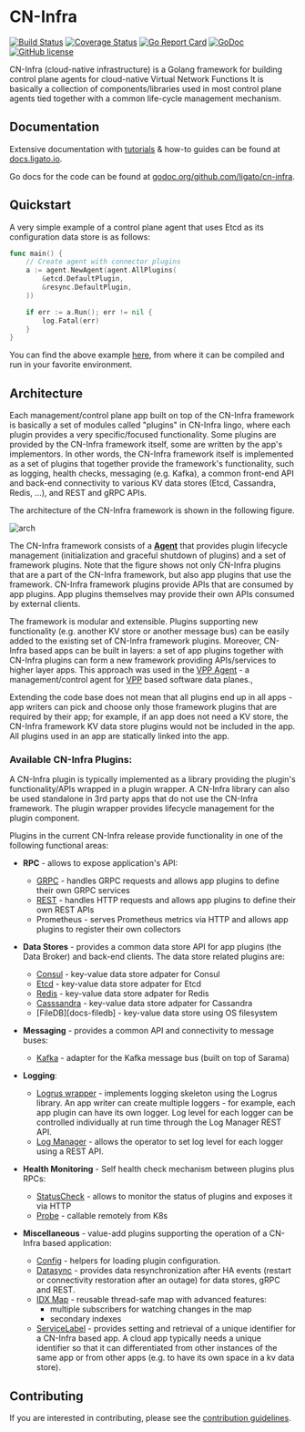 # CN-Infra

[![Build Status](https://travis-ci.org/ligato/cn-infra.svg?branch=master)](https://travis-ci.org/ligato/cn-infra)
[![Coverage Status](https://coveralls.io/repos/github/ligato/cn-infra/badge.svg?branch=master)](https://coveralls.io/github/ligato/cn-infra?branch=master)
[![Go Report Card](https://goreportcard.com/badge/github.com/ligato/cn-infra)](https://goreportcard.com/report/github.com/ligato/cn-infra)
[![GoDoc](https://godoc.org/github.com/ligato/cn-infra?status.svg)](https://godoc.org/github.com/ligato/cn-infra)
[![GitHub license](https://img.shields.io/badge/license-Apache%20license%202.0-blue.svg)](https://github.com/ligato/cn-infra/blob/master/LICENSE.md)

CN-Infra (cloud-native infrastructure) is a Golang framework for building
control plane agents for cloud-native Virtual Network Functions It is
basically a collection of components/libraries used in most control plane 
agents tied together with a common life-cycle management mechanism.

## Documentation

Extensive documentation with [tutorials](https://docs.ligato.io/en/latest/tutorials/01_hello-world/) & how-to guides can be found at [docs.ligato.io](https://docs.ligato.io/).

Go docs for the code can be found at [godoc.org/github.com/ligato/cn-infra](https://godoc.org/github.com/ligato/cn-infra).

## Quickstart

A very simple example of a control plane agent that uses Etcd as its configuration data store 
is as follows:

```go
func main() {
	// Create agent with connector plugins
	a := agent.NewAgent(agent.AllPlugins(
		&etcd.DefaultPlugin,
		&resync.DefaultPlugin,
	))

	if err := a.Run(); err != nil {
		log.Fatal(err)
	}
}
```
You can find the above example [here][simple-agent], from where it can be 
compiled and run in your favorite environment.

## Architecture

Each management/control plane app built on top of the CN-Infra framework is 
basically a set of modules called "plugins" in CN-Infra lingo, where each 
plugin provides a very specific/focused functionality. Some plugins are 
provided by the CN-Infra framework itself, some are written by the app's 
implementors. In other words, the CN-Infra framework itself is implemented
as a set of plugins that together provide the framework's functionality, 
such as logging, health checks, messaging (e.g. Kafka), a common front-end
API and back-end connectivity to various KV data stores (Etcd, Cassandra, 
Redis, ...), and REST and gRPC APIs. 

The architecture of the CN-Infra framework is shown in the following figure.

![arch](docs/imgs/high_level_arch_cninfra.png "High Level Architecture of cn-infra")

The CN-Infra framework consists of a **[Agent][agent]** that provides plugin
lifecycle management (initialization and graceful shutdown of plugins) 
and a set of framework plugins. Note that the figure shows not only 
CN-Infra plugins that are a part of the CN-Infra framework, but also 
app plugins that use the framework. CN-Infra framework plugins provide 
APIs that are consumed by app plugins. App plugins themselves may 
provide their own APIs consumed by external clients.

The framework is modular and extensible. Plugins supporting new functionality
(e.g. another KV store or another message bus) can be easily added to the
existing set of CN-Infra framework plugins. Moreover, CN-Infra based apps
can be built in layers: a set of app plugins together with CN-Infra plugins
can form a new framework providing APIs/services to higher layer apps. 
This approach was used in the [VPP Agent][vpp-agent] - a management/control agent
for [VPP][vpp] based software data planes.,

Extending the code base does not mean that all plugins end up in all 
apps - app writers can pick and choose only those framework plugins that 
are required by their app; for example, if an app does not need a KV 
store, the CN-Infra framework KV data store plugins would not be included
in the app. All plugins used in an app are statically linked into the 
app.

### Available CN-Infra Plugins:

A CN-Infra plugin is typically implemented as a library providing the 
plugin's functionality/APIs wrapped in a plugin wrapper. A CN-Infra 
library can also be used standalone in 3rd party apps that do not use
the CN-Infra framework. The plugin wrapper provides lifecycle management 
for the plugin component.

Plugins in the current CN-Infra release provide functionality in one of 
the following functional areas:

* **RPC** - allows to expose application's API:
  - [GRPC][docs-grpc] - handles GRPC requests and allows app plugins to define
    their own GRPC services
  - [REST][docs-rest] - handles HTTP requests and allows app plugins to define
    their own REST APIs
  - Prometheus - serves Prometheus metrics via HTTP and allows
    app plugins to register their own collectors
        
* **Data Stores** - provides a common data store API for app plugins (the 
    Data Broker) and back-end clients. The data store related plugins are:
  - [Consul][docs-consul] - key-value data store adpater for Consul
  - [Etcd][docs-etcd] - key-value data store adpater for Etcd
  - [Redis][docs-redis] - key-value data store adpater for Redis
  - [Casssandra][cassandra] - key-value data store adpater for Cassandra
  - [FileDB][docs-filedb] - key-value data store using OS filesystem
    
* **Messaging** - provides a common API and connectivity to message buses:
  - [Kafka][docs-kafka] - adapter for the Kafka message bus (built on top of
    Sarama)
    
* **Logging**:
  - [Logrus wrapper][logrus] - implements logging skeleton 
    using the Logrus library. An app writer can create multiple loggers -
    for example, each app plugin can have its own logger. Log level
    for each logger can be controlled individually at run time through
    the Log Manager REST API.
  - [Log Manager][docs-logmanager] - allows the operator to set log
    level for each logger using a REST API.
    
* **Health Monitoring** - Self health check mechanism between plugins 
    plus RPCs:
  - [StatusCheck][docs-statuscheck] - allows to monitor the status of plugins
    and exposes it via HTTP
  - [Probe][probe] - callable remotely from K8s
  
* **Miscellaneous** - value-add plugins supporting the operation of a 
    CN-Infra based application: 
  - [Config][config] - helpers for loading plugin configuration.
  - [Datasync][resync] - provides data resynchronization after HA 
    events (restart or connectivity restoration after an outage) for data
    stores, gRPC and REST.
  - [IDX Map][idx-map] - reusable thread-safe map with advanced features:
    * multiple subscribers for watching changes in the map
    * secondary indexes
  - [ServiceLabel][docs-service-label] - provides setting and retrieval of a 
      unique identifier for a CN-Infra based app. A cloud app typically needs
      a unique identifier so that it can differentiated from other instances 
      of the same app or from other apps (e.g. to have its own space in a kv 
      data store).

## Contributing

If you are interested in contributing, please see the [contribution guidelines](CONTRIBUTING.md).

[agent]: agent
[cassandra]: db/sql/cassandra
[config]: config
[dockerhub]: https://hub.docker.com/r/ligato/dev-cn-infra/
[docs-consul]: https://docs.ligato.io/en/latest/plugins/db-plugins/#consul-plugin
[docs-etcd]: https://docs.ligato.io/en/latest/plugins/db-plugins/#etcd-plugin
[docs-grpc]: https://docs.ligato.io/en/latest/plugins/connection-plugins/#vpp-agent-grpc
[docs-kafka]: https://docs.ligato.io/en/latest/plugins/plugin-overview/#messagingkafka
[docs-logmanager]: https://docs.ligato.io/en/latest/plugins/infra-plugins/#log-manager
[docs-statuscheck]: https://docs.ligato.io/en/latest/plugins/infra-plugins/#status-check
[docs-redis]: https://docs.ligato.io/en/latest/plugins/db-plugins/#redis
[docs-rest]: https://docs.ligato.io/en/latest/plugins/connection-plugins/#rest-plugin
[docs-service-label]: https://docs.ligato.io/en/latest/plugins/infra-plugins/#service-label
[idx-map]: idxmap
[logrus]: logging/logrus
[probe]: health/probe
[resync]: datasync/resync
[simple-agent]: examples/simple-agent/README.md
[vpp]: https://fd.io
[vpp-agent]: https://github.com/ligato/vpp-agent
